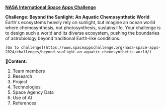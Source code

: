 [**NASA International Space Apps Challenge**](https://www.spaceappschallenge.org/)

**Challenge: Beyond the Sunlight: An Aquatic Chemosynthetic World**
Earth's ecosystems heavily rely on sunlight, but imagine an ocean world where chemosynthesis, not photosynthesis, sustains life. Your challenge is to design such a world and its diverse ecosystem, pushing the boundaries of astrobiology beyond traditional Earth-like conditions.

	[Go to challenge](https://www.spaceappschallenge.org/nasa-space-apps-2024/challenges/beyond-sunlight-an-aquatic-chemosynthetic-world/)

📑**Content:**
  1. Team members
  2. Research
  3. Project 
  4. Technologies
  5. Space Agency Data
  6. Use of AI
  7. References

